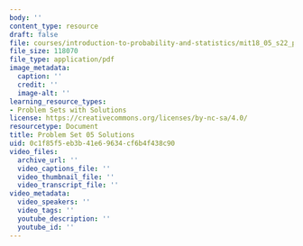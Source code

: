 ```yaml
---
body: ''
content_type: resource
draft: false
file: courses/introduction-to-probability-and-statistics/mit18_05_s22_pset05_sol.pdf
file_size: 118070
file_type: application/pdf
image_metadata:
  caption: ''
  credit: ''
  image-alt: ''
learning_resource_types:
- Problem Sets with Solutions
license: https://creativecommons.org/licenses/by-nc-sa/4.0/
resourcetype: Document
title: Problem Set 05 Solutions
uid: 0c1f85f5-eb3b-41e6-9634-cf6b4f438c90
video_files:
  archive_url: ''
  video_captions_file: ''
  video_thumbnail_file: ''
  video_transcript_file: ''
video_metadata:
  video_speakers: ''
  video_tags: ''
  youtube_description: ''
  youtube_id: ''
---
```

